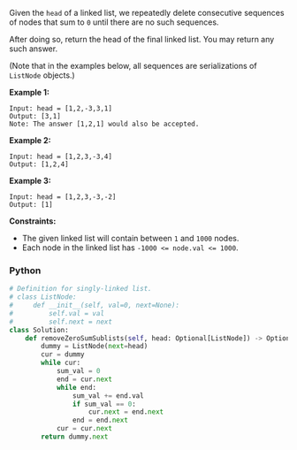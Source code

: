 Given the  `head`  of a linked list, we repeatedly delete consecutive sequences of nodes that sum to  `0`  until there are no such sequences.

After doing so, return the head of the final linked list. You may return any such answer.

(Note that in the examples below, all sequences are serializations of  `ListNode`  objects.)

**Example 1:**
```
Input: head = [1,2,-3,3,1]
Output: [3,1]
Note: The answer [1,2,1] would also be accepted.
```

**Example 2:**
```
Input: head = [1,2,3,-3,4]
Output: [1,2,4]
```

**Example 3:**
```
Input: head = [1,2,3,-3,-2]
Output: [1]
```

**Constraints:**

-   The given linked list will contain between  `1`  and  `1000`  nodes.
-   Each node in the linked list has  `-1000 <= node.val <= 1000`.


### Python
```python
# Definition for singly-linked list.
# class ListNode:
#     def __init__(self, val=0, next=None):
#         self.val = val
#         self.next = next
class Solution:
    def removeZeroSumSublists(self, head: Optional[ListNode]) -> Optional[ListNode]:
        dummy = ListNode(next=head)
        cur = dummy
        while cur:
            sum_val = 0
            end = cur.next
            while end:
                sum_val += end.val
                if sum_val == 0:
                    cur.next = end.next
                end = end.next
            cur = cur.next
        return dummy.next
```